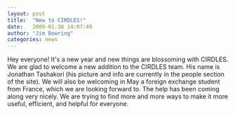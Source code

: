 ```yaml
---
layout: post
title:  "New to CIRDLES!"
date:   2009-01-30 14:07:49
author: "Jim Bowring"
categories: news
---
```


Hey everyone! It's a new year and new things are blossoming with CIRDLES. We are glad to welcome a new addition to the CIRDLES team. His name is Jonathan Tashakori (his picture and info are currently in the people section of the site). We will also be welcoming in May a foreign exchange student from France, which we are looking forward to. The help has been coming along very nicely. We are trying to find more and more ways to make it more useful, efficient, and helpful for everyone.